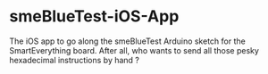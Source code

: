 # smeBlueTest-iOS-App
The iOS app to go along the smeBlueTest Arduino sketch for the SmartEverything board. After all, who wants to send all those pesky hexadecimal instructions by hand ?
